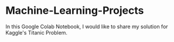 # Machine-Learning-Projects
In this Google Colab Notebook, I would like to share my solution for Kaggle's Titanic Problem.
